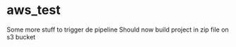 # aws_test
Some more stuff to trigger de pipeline
Should now build project in zip file on s3 bucket
